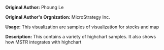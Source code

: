 **Original Author:** Phoung Le

**Original Author's Orgnization:** MicroStrategy Inc.

**Usage:** This visualization are samples of visualization for stocks and map

**Description:** This contains a variety of highchart samples.  It also shows how MSTR integrates with highchart
